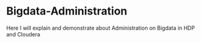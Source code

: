 # Bigdata-Administration
Here I will explain and demonstrate about Administration on Bigdata in HDP and Cloudera
